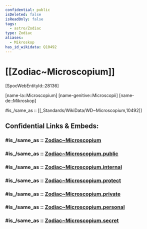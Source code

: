 ```yaml
---
confidential: public
isDeleted: false
isReadOnly: false
tags:
  - astro/Zodiac
type: Zodiac
aliases:
  - Mikroskop
has_id_wikidata: Q10492
---
```


# [[Zodiac~Microscopium]] 

[SpocWebEntityId::28136]

[name-la::Microscopium]
[name-genitive::Microscopii]
[name-de::Mikroskop]

#is_/same_as :: [[_Standards/WikiData/WD~Microscopium,10492]] 

## Confidential Links & Embeds: 

### #is_/same_as :: [Zodiac~Microscopium](/_Standards/Astronomy/Star~Constellation/Zodiac~Microscopium.md) 

### #is_/same_as :: [Zodiac~Microscopium.public](/_public/Astronomy/Star~Constellation/Zodiac~Microscopium.public.md) 

### #is_/same_as :: [Zodiac~Microscopium.internal](/_internal/Astronomy/Star~Constellation/Zodiac~Microscopium.internal.md) 

### #is_/same_as :: [Zodiac~Microscopium.protect](/_protect/Astronomy/Star~Constellation/Zodiac~Microscopium.protect.md) 

### #is_/same_as :: [Zodiac~Microscopium.private](/_private/Astronomy/Star~Constellation/Zodiac~Microscopium.private.md) 

### #is_/same_as :: [Zodiac~Microscopium.personal](/_personal/Astronomy/Star~Constellation/Zodiac~Microscopium.personal.md) 

### #is_/same_as :: [Zodiac~Microscopium.secret](/_secret/Astronomy/Star~Constellation/Zodiac~Microscopium.secret.md)

